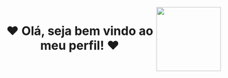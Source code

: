 <head>
  <img src = "https://github.com/Kadekaro/Profile/assets/38010624/e2532a6f-da69-4d9a-ae76-0ff253a9ca75" width="150" align="right">
  <h1 align="center"> ❤️ Olá, seja bem vindo ao meu perfil! ❤️ </h1>
</head>

